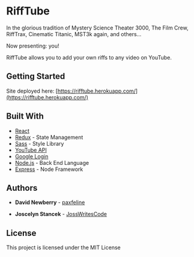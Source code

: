 # RiffTube

In the glorious tradition of Mystery Science Theater 3000, The Film Crew, RiffTrax, Cinematic Titanic, MST3k again, and others...

Now presenting: you!

RiffTube allows you to add your own riffs to any video on YouTube.

## Getting Started

Site deployed here: [https://rifftube.herokuapp.com/](https://rifftube.herokuapp.com/)


## Built With

* [React](https://reactjs.org/)
* [Redux](https://redux.js.org/) - State Management
* [Sass](https://sass-lang.com/) - Style Library
* [YouTube API](https://developers.google.com/youtube/v3)
* [Google Login](https://developers.google.com/identity)
* [Node.js](https://nodejs.org/en/) - Back End Language
* [Express](https://expressjs.com/) - Node Framework


## Authors

* **David Newberry** - [paxfeline](https://github.com/paxfeline)

* **Joscelyn Stancek** - [JossWritesCode](https://github.com/JossWritesCode)


## License

This project is licensed under the MIT License

